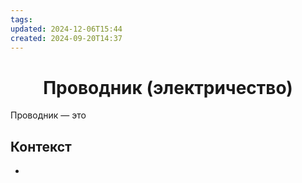 ```yaml
---
tags: 
updated: 2024-12-06T15:44
created: 2024-09-20T14:37
---
```

<center> <h1> <b> Проводник (электричество) </b> </h1> </center>

 Проводник — это

## Контекст
- 

